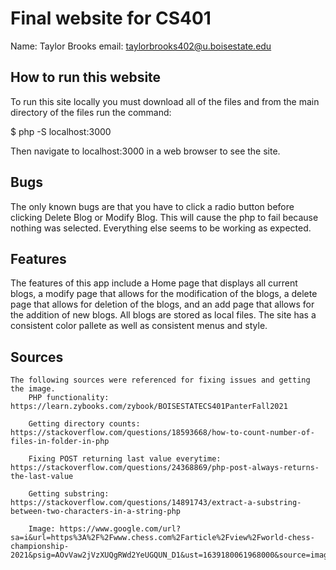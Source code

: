 # Final website for CS401

Name: Taylor Brooks
email: taylorbrooks402@u.boisestate.edu

## How to run this website

To run this site locally you must download all of the files and from the main directory of the files run the command:

$ php -S localhost:3000

Then navigate to localhost:3000 in a web browser to see the site. 

## Bugs

The only known bugs are that you have to click a radio button before clicking Delete Blog or Modify Blog. This will cause the php to fail because nothing was selected. Everything else seems to be working as expected. 

## Features

The features of this app include a Home page that displays all current blogs, a modify page that allows for the modification of the blogs, a delete page that allows for deletion of the blogs, and an add page that allows for the addition of new blogs. All blogs are stored as local files. The site has a consistent color pallete as well as consistent menus and style.

## Sources
    The following sources were referenced for fixing issues and getting the image.
        PHP functionality: https://learn.zybooks.com/zybook/BOISESTATECS401PanterFall2021 

        Getting directory counts: https://stackoverflow.com/questions/18593668/how-to-count-number-of-files-in-folder-in-php

        Fixing POST returning last value everytime: https://stackoverflow.com/questions/24368869/php-post-always-returns-the-last-value

        Getting substring: https://stackoverflow.com/questions/14891743/extract-a-substring-between-two-characters-in-a-string-php

        Image: https://www.google.com/url?sa=i&url=https%3A%2F%2Fwww.chess.com%2Farticle%2Fview%2Fworld-chess-championship-2021&psig=AOvVaw2jVzXUQgRWd2YeUGQUN_D1&ust=1639180061968000&source=images&cd=vfe&ved=0CAsQjRxqFwoTCIiJwY_01_QCFQAAAAAdAAAAABAD
